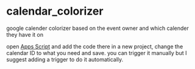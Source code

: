 # calendar_colorizer
google calender colorizer based on the event owner and which calender they have it on

open [Apps Script](https://script.google.com) and add the code there in a new project, change the calendar ID to what you need and save. you can trigger it manually but I suggest adding a trigger to do it automatically.
